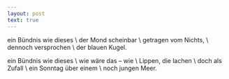 ```yaml
---
layout: post
text: true
---
```


ein Bündnis wie dieses \\
der Mond scheinbar \\
getragen vom Nichts, \\
dennoch versprochen \\
der blauen Kugel. 

ein Bündnis wie dieses \\
wie wäre das – wie \\
Lippen, die lachen  \\
doch als Zufall \\
ein Sonntag über einem \\
noch jungen Meer.